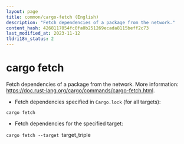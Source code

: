 ```yaml
---
layout: page
title: common/cargo-fetch (English)
description: "Fetch dependencies of a package from the network."
content_hash: 4268117054fc0fa0b251269ecada8115beff2c73
last_modified_at: 2023-11-12
tldri18n_status: 2
---
```

# cargo fetch

Fetch dependencies of a package from the network.
More information: <https://doc.rust-lang.org/cargo/commands/cargo-fetch.html>.

- Fetch dependencies specified in `Cargo.lock` (for all targets):

`cargo fetch`

- Fetch dependencies for the specified target:

`cargo fetch --target `<span class="tldr-var badge badge-pill bg-dark-lm bg-white-dm text-white-lm text-dark-dm font-weight-bold">target_triple</span>
